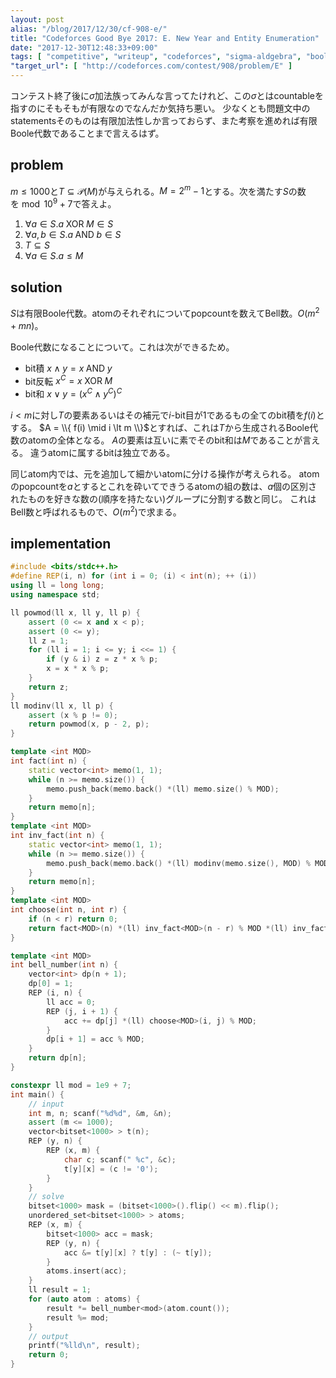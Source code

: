 ```yaml
---
layout: post
alias: "/blog/2017/12/30/cf-908-e/"
title: "Codeforces Good Bye 2017: E. New Year and Entity Enumeration"
date: "2017-12-30T12:48:33+09:00"
tags: [ "competitive", "writeup", "codeforces", "sigma-aldgebra", "boolean-aldgebra", "bell-number", "combinatorics" ]
"target_url": [ "http://codeforces.com/contest/908/problem/E" ]
---
```


コンテスト終了後に$\sigma$加法族ってみんな言ってたけれど、この$\sigma$とはcountableを指すのにそもそもが有限なのでなんだか気持ち悪い。
少なくとも問題文中のstatementsそのものは有限加法性しか言っておらず、また考察を進めれば有限Boole代数であることまで言えるはず。

## problem

$m \le 1000$と$T \subseteq \mathcal{P}(M)$が与えられる。$M = 2^m - 1$とする。次を満たす$S$の数を$\bmod 10^9 + 7$で答えよ。

1.  $\forall a \in S. a \; \mathrm{XOR} \; M \in S$
2.  $\forall a, b \in S. a \; \mathrm{AND} \; b \in S$
3.  $T \subseteq S$
4.  $\forall a \in S. a \le M$

## solution

$S$は有限Boole代数。atomのそれぞれについてpopcountを数えてBell数。$O(m^2 + mn)$。

Boole代数になることについて。これは次ができるため。

-   bit積 $x \wedge y = x \; \mathrm{AND} \; y$
-   bit反転 $x^C = x \; \mathrm{XOR} \; M$
-   bit和 $x \vee y = (x^C \wedge y^C)^C$

$i \lt m$に対し$T$の要素あるいはその補元で$i$-bit目が$1$であるもの全てのbit積を$f(i)$とする。
$A = \\{ f(i) \mid i \lt m \\}$とすれば、これは$T$から生成されるBoole代数のatomの全体となる。
$A$の要素は互いに素でそのbit和は$M$であることが言える。
違うatomに属するbitは独立である。

同じatom内では、元を追加して細かいatomに分ける操作が考えられる。
atomのpopcountを$a$とするとこれを砕いてできうるatomの組の数は、$a$個の区別されたものを好きな数の(順序を持たない)グループに分割する数と同じ。
これはBell数と呼ばれるもので、$O(m^2)$で求まる。

## implementation

``` c++
#include <bits/stdc++.h>
#define REP(i, n) for (int i = 0; (i) < int(n); ++ (i))
using ll = long long;
using namespace std;

ll powmod(ll x, ll y, ll p) {
    assert (0 <= x and x < p);
    assert (0 <= y);
    ll z = 1;
    for (ll i = 1; i <= y; i <<= 1) {
        if (y & i) z = z * x % p;
        x = x * x % p;
    }
    return z;
}
ll modinv(ll x, ll p) {
    assert (x % p != 0);
    return powmod(x, p - 2, p);
}

template <int MOD>
int fact(int n) {
    static vector<int> memo(1, 1);
    while (n >= memo.size()) {
        memo.push_back(memo.back() *(ll) memo.size() % MOD);
    }
    return memo[n];
}
template <int MOD>
int inv_fact(int n) {
    static vector<int> memo(1, 1);
    while (n >= memo.size()) {
        memo.push_back(memo.back() *(ll) modinv(memo.size(), MOD) % MOD);
    }
    return memo[n];
}
template <int MOD>
int choose(int n, int r) {
    if (n < r) return 0;
    return fact<MOD>(n) *(ll) inv_fact<MOD>(n - r) % MOD *(ll) inv_fact<MOD>(r) % MOD;
}

template <int MOD>
int bell_number(int n) {
    vector<int> dp(n + 1);
    dp[0] = 1;
    REP (i, n) {
        ll acc = 0;
        REP (j, i + 1) {
            acc += dp[j] *(ll) choose<MOD>(i, j) % MOD;
        }
        dp[i + 1] = acc % MOD;
    }
    return dp[n];
}

constexpr ll mod = 1e9 + 7;
int main() {
    // input
    int m, n; scanf("%d%d", &m, &n);
    assert (m <= 1000);
    vector<bitset<1000> > t(n);
    REP (y, n) {
        REP (x, m) {
            char c; scanf(" %c", &c);
            t[y][x] = (c != '0');
        }
    }
    // solve
    bitset<1000> mask = (bitset<1000>().flip() << m).flip();
    unordered_set<bitset<1000> > atoms;
    REP (x, m) {
        bitset<1000> acc = mask;
        REP (y, n) {
            acc &= t[y][x] ? t[y] : (~ t[y]);
        }
        atoms.insert(acc);
    }
    ll result = 1;
    for (auto atom : atoms) {
        result *= bell_number<mod>(atom.count());
        result %= mod;
    }
    // output
    printf("%lld\n", result);
    return 0;
}
```
